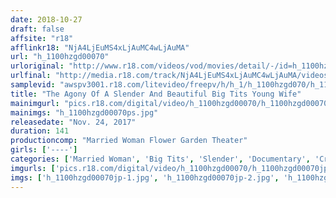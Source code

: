 ```yaml
---
date: 2018-10-27
draft: false
affsite: "r18"
afflinkr18: "NjA4LjEuMS4xLjAuMC4wLjAuMA"
url: "h_1100hzgd00070"
urloriginal: "http://www.r18.com/videos/vod/movies/detail/-/id=h_1100hzgd00070"
urlfinal: "http://media.r18.com/track/NjA4LjEuMS4xLjAuMC4wLjAuMA/videos/vod/movies/detail/-/id=h_1100hzgd00070"
samplevid: "awspv3001.r18.com/litevideo/freepv/h/h_1/h_1100hzgd070/h_1100hzgd070_dmb_w.mp4"
title: "The Agony Of A Slender And Beautiful Big Tits Young Wife"
mainimgurl: "pics.r18.com/digital/video/h_1100hzgd00070/h_1100hzgd00070ps.jpg"
mainimgs: "h_1100hzgd00070ps.jpg"
releasedate: "Nov. 24, 2017"
duration: 141
productioncomp: "Married Woman Flower Garden Theater"
girls: ['----']
categories: ['Married Woman', 'Big Tits', 'Slender', 'Documentary', 'Creampie', 'Vibrator', 'Sex Toys', 'Egg Vibrator', 'Big Vibrator', 'Hi-Def']
imgurls: ['pics.r18.com/digital/video/h_1100hzgd00070/h_1100hzgd00070jp-1.jpg', 'pics.r18.com/digital/video/h_1100hzgd00070/h_1100hzgd00070jp-2.jpg', 'pics.r18.com/digital/video/h_1100hzgd00070/h_1100hzgd00070jp-3.jpg', 'pics.r18.com/digital/video/h_1100hzgd00070/h_1100hzgd00070jp-4.jpg', 'pics.r18.com/digital/video/h_1100hzgd00070/h_1100hzgd00070jp-5.jpg', 'pics.r18.com/digital/video/h_1100hzgd00070/h_1100hzgd00070jp-6.jpg', 'pics.r18.com/digital/video/h_1100hzgd00070/h_1100hzgd00070jp-7.jpg', 'pics.r18.com/digital/video/h_1100hzgd00070/h_1100hzgd00070jp-8.jpg', 'pics.r18.com/digital/video/h_1100hzgd00070/h_1100hzgd00070jp-9.jpg', 'pics.r18.com/digital/video/h_1100hzgd00070/h_1100hzgd00070jp-10.jpg', 'pics.r18.com/digital/video/h_1100hzgd00070/h_1100hzgd00070jp-11.jpg', 'pics.r18.com/digital/video/h_1100hzgd00070/h_1100hzgd00070jp-12.jpg', 'pics.r18.com/digital/video/h_1100hzgd00070/h_1100hzgd00070jp-13.jpg', 'pics.r18.com/digital/video/h_1100hzgd00070/h_1100hzgd00070jp-14.jpg', 'pics.r18.com/digital/video/h_1100hzgd00070/h_1100hzgd00070jp-15.jpg', 'pics.r18.com/digital/video/h_1100hzgd00070/h_1100hzgd00070jp-16.jpg', 'pics.r18.com/digital/video/h_1100hzgd00070/h_1100hzgd00070jp-17.jpg', 'pics.r18.com/digital/video/h_1100hzgd00070/h_1100hzgd00070jp-18.jpg', 'pics.r18.com/digital/video/h_1100hzgd00070/h_1100hzgd00070jp-19.jpg', 'pics.r18.com/digital/video/h_1100hzgd00070/h_1100hzgd00070jp-20.jpg']
imgs: ['h_1100hzgd00070jp-1.jpg', 'h_1100hzgd00070jp-2.jpg', 'h_1100hzgd00070jp-3.jpg', 'h_1100hzgd00070jp-4.jpg', 'h_1100hzgd00070jp-5.jpg', 'h_1100hzgd00070jp-6.jpg', 'h_1100hzgd00070jp-7.jpg', 'h_1100hzgd00070jp-8.jpg', 'h_1100hzgd00070jp-9.jpg', 'h_1100hzgd00070jp-10.jpg', 'h_1100hzgd00070jp-11.jpg', 'h_1100hzgd00070jp-12.jpg', 'h_1100hzgd00070jp-13.jpg', 'h_1100hzgd00070jp-14.jpg', 'h_1100hzgd00070jp-15.jpg', 'h_1100hzgd00070jp-16.jpg', 'h_1100hzgd00070jp-17.jpg', 'h_1100hzgd00070jp-18.jpg', 'h_1100hzgd00070jp-19.jpg', 'h_1100hzgd00070jp-20.jpg']
---
```

